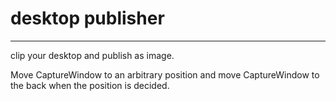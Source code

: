 # desktop publisher
---
clip your desktop and publish as image.

Move CaptureWindow to an arbitrary position and move CaptureWindow to the back when the position is decided.